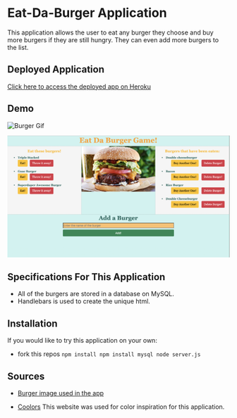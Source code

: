 # Eat-Da-Burger Application

This application allows the user to eat any burger they choose and buy more burgers if they are still hungry. They can even add more burgers to the list.

## Deployed Application

[Click here to access the deployed app on Heroku](https://salty-beach-03284.herokuapp.com/)

## Demo

<img src="Eat Da Burger!.gif" alt="Burger Gif"/>

![Burger Example](BurgerApp.png)

## Specifications For This Application

* All of the burgers are stored in a database on MySQL.
* Handlebars is used to create the unique html.

## Installation

If you would like to try this application on your own:
* fork this repos
`npm install
npm install mysql
node server.js
`

## Sources
* [Burger image used in the app](https://media1.s-nbcnews.com/i/newscms/2019_21/2870431/190524-classic-american-cheeseburger-ew-207p_d9270c5c545b30ea094084c7f2342eb4.jpg)

* [Coolors](https://coolors.co/) This website was used for color inspiration for this application.
